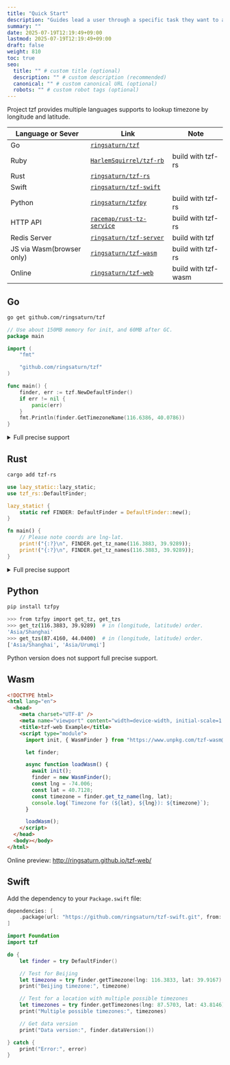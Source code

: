 ```yaml
---
title: "Quick Start"
description: "Guides lead a user through a specific task they want to accomplish, often with a sequence of steps."
summary: ""
date: 2025-07-19T12:19:49+09:00
lastmod: 2025-07-19T12:19:49+09:00
draft: false
weight: 810
toc: true
seo:
  title: "" # custom title (optional)
  description: "" # custom description (recommended)
  canonical: "" # custom canonical URL (optional)
  robots: "" # custom robot tags (optional)
---
```


Project tzf provides multiple languages supports to lookup timezone by longitude and latitude.

| Language or Sever         | Link                                                                    | Note                |
| ------------------------- | ----------------------------------------------------------------------- | ------------------- |
| Go                        | [`ringsaturn/tzf`](https://github.com/ringsaturn/tzf)                   |                     |
| Ruby                      | [`HarlemSquirrel/tzf-rb`](https://github.com/HarlemSquirrel/tzf-rb)     | build with tzf-rs   |
| Rust                      | [`ringsaturn/tzf-rs`](https://github.com/ringsaturn/tzf-rs)             |                     |
| Swift                     | [`ringsaturn/tzf-swift`](https://github.com/ringsaturn/tzf-swift)       |                     |
| Python                    | [`ringsaturn/tzfpy`](https://github.com/ringsaturn/tzfpy)               | build with tzf-rs   |
| HTTP API                  | [`racemap/rust-tz-service`](https://github.com/racemap/rust-tz-service) | build with tzf-rs   |
| Redis Server              | [`ringsaturn/tzf-server`](https://github.com/ringsaturn/tzf-server)     | build with tzf      |
| JS via Wasm(browser only) | [`ringsaturn/tzf-wasm`](https://github.com/ringsaturn/tzf-wasm)         | build with tzf-rs   |
| Online                    | [`ringsaturn/tzf-web`](https://github.com/ringsaturn/tzf-web)           | build with tzf-wasm |

## Go

```bash
go get github.com/ringsaturn/tzf
```

```go
// Use about 150MB memory for init, and 60MB after GC.
package main

import (
	"fmt"

	"github.com/ringsaturn/tzf"
)

func main() {
	finder, err := tzf.NewDefaultFinder()
	if err != nil {
		panic(err)
	}
	fmt.Println(finder.GetTimezoneName(116.6386, 40.0786))
}
```

<details>
<summary>Full precise support</summary>

```go
// Use about 900MB memory for init, and 660MB after GC.
package main

import (
	"fmt"

	"github.com/ringsaturn/tzf"
	tzfrel "github.com/ringsaturn/tzf-rel"
	pb "github.com/ringsaturn/tzf/gen/go/tzf/v1"
	"google.golang.org/protobuf/proto"
)

func main() {
	input := &pb.Timezones{}

	// Full data, about 83.5MB
	dataFile := tzfrel.FullData

	if err := proto.Unmarshal(dataFile, input); err != nil {
		panic(err)
	}
	finder, _ := tzf.NewFinderFromPB(input)
	fmt.Println(finder.GetTimezoneName(116.6386, 40.0786))
}
```

</details>

## Rust

```bash
cargo add tzf-rs
```

```rust
use lazy_static::lazy_static;
use tzf_rs::DefaultFinder;

lazy_static! {
    static ref FINDER: DefaultFinder = DefaultFinder::new();
}

fn main() {
    // Please note coords are lng-lat.
    print!("{:?}\n", FINDER.get_tz_name(116.3883, 39.9289));
    print!("{:?}\n", FINDER.get_tz_names(116.3883, 39.9289));
}
```

<details>
<summary>Full precise support</summary>

By default, tzf-rs uses a simplified shape data. If you need 100% accurate
lookup, you can use the following code to setup.

1. Download
   [full data set](https://github.com/ringsaturn/tzf-rel/blob/main/combined-with-oceans.bin),
   about 90MB.
2. Use the following code to setup.

```rust
use tzf_rs::Finder;
use tzf_rs::gen::tzf::v1::Timezones;

pub fn load_full() -> Vec<u8> {
    include_bytes!("./combined-with-oceans.bin").to_vec()
}

fn main() {
    println!("Hello, world!");
    let file_bytes: Vec<u8> = load_full();

    let finder = Finder::from_pb(Timezones::try_from(file_bytes).unwrap_or_default());
    let tz_name = finder.get_tz_name(139.767125, 35.681236);
    println!("tz_name: {}", tz_name);
}
```

A full example can be found
[here](https://github.com/ringsaturn/tzf-rs/pull/170).

</details>

## Python

```bash
pip install tzfpy
```

```bash
>>> from tzfpy import get_tz, get_tzs
>>> get_tz(116.3883, 39.9289)  # in (longitude, latitude) order.
'Asia/Shanghai'
>>> get_tzs(87.4160, 44.0400)  # in (longitude, latitude) order.
['Asia/Shanghai', 'Asia/Urumqi']
```

Python version does not support full precise support.

## Wasm

```html
<!DOCTYPE html>
<html lang="en">
  <head>
    <meta charset="UTF-8" />
    <meta name="viewport" content="width=device-width, initial-scale=1.0" />
    <title>tzf-web Example</title>
    <script type="module">
      import init, { WasmFinder } from "https://www.unpkg.com/tzf-wasm@v0.1.4/tzf_wasm.js";

      let finder;

      async function loadWasm() {
        await init();
        finder = new WasmFinder();
        const lng = -74.006;
        const lat = 40.7128;
        const timezone = finder.get_tz_name(lng, lat);
        console.log(`Timezone for (${lat}, ${lng}): ${timezone}`);
      }

      loadWasm();
    </script>
  </head>
  <body></body>
</html>
```

Online preview: <http://ringsaturn.github.io/tzf-web/>

## Swift

Add the dependency to your `Package.swift` file:

```swift
dependencies: [
    .package(url: "https://github.com/ringsaturn/tzf-swift.git", from: "{latest_version}")
]
```

```swift
import Foundation
import tzf

do {
    let finder = try DefaultFinder()

    // Test for Beijing
    let timezone = try finder.getTimezone(lng: 116.3833, lat: 39.9167)
    print("Beijing timezone:", timezone)

    // Test for a location with multiple possible timezones
    let timezones = try finder.getTimezones(lng: 87.5703, lat: 43.8146)
    print("Multiple possible timezones:", timezones)

    // Get data version
    print("Data version:", finder.dataVersion())

} catch {
    print("Error:", error)
}
```

